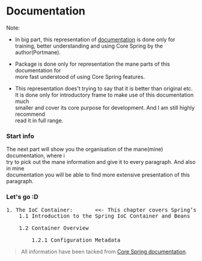 # Documentation
   Note: 
* In big part, this representation of [documentation](https://docs.spring.io/spring/docs/current/spring-framework-reference/core.html#beans) is done only for  
training, better understanding and using Core Spring by the author(Portmane).  

* Package is done only for representation the mane parts of this documentation for  
more fast understood of using Core Spring features.

* This representation does't trying to say that it is better than original etc.  
It is done only for introductory frame to make use of this documentation much  
smaller and cover its core purpose for development. And I am still highly recommend  
read it in full range.  
### Start info
The next part will show you the organisation of the mane(mine) documentation, where i  
try to pick out the mane information and give it to every paragraph. And also in mine  
documentation you will be able to find more extensive presentation of this paragraph.

### Let's go :D 
<pre>
1. The IoC Container:       <<- This chapter covers Spring’s Inversion of Control (IoC) container ->>
    1.1 Introduction to the Spring IoC Container and Beans      <<- About IoC (DI) principle of Spring 
                                                                Framework implementation ->>
    1.2 Container Overview                                      <<- Info about Spring containvers in IoC and
                                                                for what are they need ->>
        1.2.1 Configuration Metadata                                  <<-  ->>
</pre>







>All information have been tacked from [Core Spring documentation](https://docs.spring.io/spring/docs/current/spring-framework-reference/core.html#beans).
